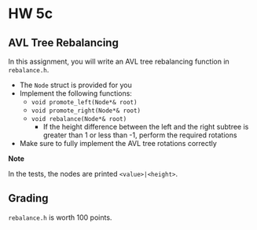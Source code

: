# HW 5c

## AVL Tree Rebalancing

In this assignment, you will write an AVL tree rebalancing function in `rebalance.h`.

- The `Node` struct is provided for you
- Implement the following functions:
  - `void promote_left(Node*& root)`
  - `void promote_right(Node*& root)`
  - `void rebalance(Node*& root)`
    - If the height difference between the left and the right subtree is greater than 1 or less than -1, perform the required rotations
- Make sure to fully implement the AVL tree rotations correctly

**Note**

In the tests, the nodes are printed `<value>|<height>`.

## Grading

`rebalance.h` is worth 100 points.